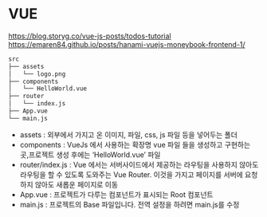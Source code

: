# VUE

<https://blog.storyg.co/vue-js-posts/todos-tutorial>
<https://emaren84.github.io/posts/hanami-vuejs-moneybook-frontend-1/>

```txt
src
├── assets
│   └── logo.png
├── components
│   └── HelloWorld.vue
├── router
│   └── index.js
├── App.vue
└── main.js
```

- assets : 외부에서 가지고 온 이미지, 파일, css, js 파일 등을 넣어두는 폴더
- components : VueJs 에서 사용하는 확장명 vue 파일 들을 생성하고 구현하는 곳,프로젝트 생성 후에는 ‘HelloWorld.vue’ 파일
- router/index.js : Vue 에서는 서버사이드에서 제공하는 라우팅을 사용하지 않아도 라우팅을 할 수 있도록 도와주는 Vue Router. 이것을 가지고 페이지를 서버에 요청하지 않아도 새롭운 페이지로 이동
- App.vue : 프로젝트가 다루는 컴포넌트가 표시되는 Root 컴포넌트
- main.js : 프로젝트의 Base 파일입니다. 전역 설정을 하려면 main.js를 수정
